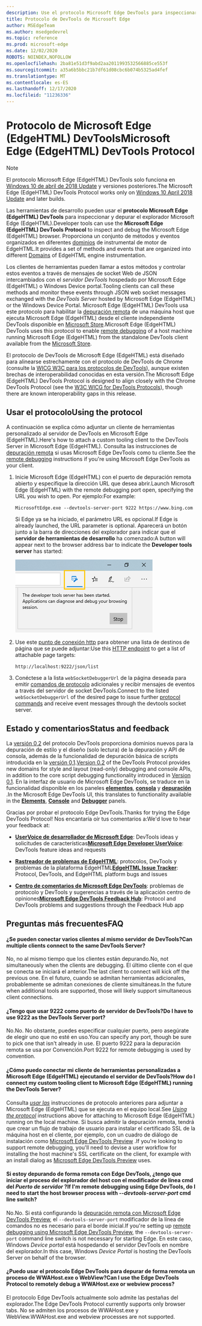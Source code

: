 ```yaml
---
description: Use el protocolo Microsoft Edge DevTools para inspeccionar y depurar el explorador Microsoft Edge (EdgeHTML).
title: Protocolo de DevTools de Microsoft Edge
author: MSEdgeTeam
ms.author: msedgedevrel
ms.topic: reference
ms.prod: microsoft-edge
ms.date: 12/02/2020
ROBOTS: NOINDEX,NOFOLLOW
ms.openlocfilehash: 2ba81e51d3f9abd2aa2011993532566885ce553f
ms.sourcegitcommit: a35a6b5bbc21b7df61d08cbc6b074b5325ad4fef
ms.translationtype: MT
ms.contentlocale: es-ES
ms.lasthandoff: 12/17/2020
ms.locfileid: "11236336"
---
```

# <span data-ttu-id="289a6-103">Protocolo de Microsoft Edge (EdgeHTML) DevTools</span><span class="sxs-lookup"><span data-stu-id="289a6-103">Microsoft Edge (EdgeHTML) DevTools Protocol</span></span>

> [!NOTE]
> <span data-ttu-id="289a6-104">El protocolo Microsoft Edge (EdgeHTML) DevTools solo funciona en [Windows 10 de abril de 2018 Update](https://blogs.windows.com/windowsexperience/2018/04/30/how-to-get-the-windows-10-april-2018-update/#5VXkQMU41CJzZPER.97) y versiones posteriores.</span><span class="sxs-lookup"><span data-stu-id="289a6-104">The Microsoft Edge (EdgeHTML) DevTools Protocol works only on [Windows 10 April 2018 Update](https://blogs.windows.com/windowsexperience/2018/04/30/how-to-get-the-windows-10-april-2018-update/#5VXkQMU41CJzZPER.97) and later builds.</span></span>

<span data-ttu-id="289a6-105">Las herramientas de desarrollo pueden usar el **protocolo Microsoft Edge (EdgeHTML) DevTools** para inspeccionar y depurar el explorador Microsoft Edge (EdgeHTML).</span><span class="sxs-lookup"><span data-stu-id="289a6-105">Developer tools can use the **Microsoft Edge (EdgeHTML) DevTools Protocol** to inspect and debug the Microsoft Edge (EdgeHTML) browser.</span></span> <span data-ttu-id="289a6-106">Proporciona un conjunto de métodos y eventos organizados en diferentes [dominios](0.2/domains/index.md) de instrumental de motor de EdgeHTML.</span><span class="sxs-lookup"><span data-stu-id="289a6-106">It provides a set of methods and events that are organized into different [Domains](0.2/domains/index.md) of EdgeHTML engine instrumentation.</span></span>

 <span data-ttu-id="289a6-107">Los clientes de herramientas pueden llamar a estos métodos y controlar estos eventos a través de mensajes de socket Web de JSON intercambiados con el *servidor DevTools* hospedado por Microsoft Edge (EdgeHTML) o Windows Device portal.</span><span class="sxs-lookup"><span data-stu-id="289a6-107">Tooling clients can call these methods and monitor these events through JSON web socket messages exchanged with the *DevTools Server* hosted by Microsoft Edge (EdgeHTML) or the Windows Device Portal.</span></span> <span data-ttu-id="289a6-108">Microsoft Edge (EdgeHTML) DevTools usa este protocolo para habilitar la [depuración remota](0.2/clients.md#microsoft-edge-devtools-preview) de una máquina host que ejecuta Microsoft Edge (EdgeHTML) desde el cliente independiente DevTools disponible en [Microsoft Store](https://www.microsoft.com/store/p/microsoft-edge-devtools-preview/9mzbfrmz0mnj).</span><span class="sxs-lookup"><span data-stu-id="289a6-108">Microsoft Edge (EdgeHTML) DevTools uses this protocol to enable [remote debugging](0.2/clients.md#microsoft-edge-devtools-preview) of a host machine running Microsoft Edge (EdgeHTML) from the standalone DevTools client available from the [Microsoft Store](https://www.microsoft.com/store/p/microsoft-edge-devtools-preview/9mzbfrmz0mnj).</span></span>

<span data-ttu-id="289a6-109">El protocolo de DevTools de Microsoft Edge (EdgeHTML) está diseñado para alinearse estrechamente con el protocolo de DevTools de Chrome (consulte la [WICG W3C para los protocolos de DevTools](https://github.com/WICG/devtools-protocol/)), aunque existen brechas de interoperabilidad conocidas en esta versión.</span><span class="sxs-lookup"><span data-stu-id="289a6-109">The Microsoft Edge (EdgeHTML) DevTools Protocol is designed to align closely with the Chrome DevTools Protocol (see the [W3C WICG for DevTools Protocols](https://github.com/WICG/devtools-protocol/)), though there are known interoperability gaps in this release.</span></span>

## <span data-ttu-id="289a6-110">Usar el protocolo</span><span class="sxs-lookup"><span data-stu-id="289a6-110">Using the protocol</span></span>

<span data-ttu-id="289a6-111">A continuación se explica cómo adjuntar un cliente de herramientas personalizado al servidor de DevTools en Microsoft Edge (EdgeHTML).</span><span class="sxs-lookup"><span data-stu-id="289a6-111">Here's how to attach a custom tooling client to the DevTools Server in Microsoft Edge (EdgeHTML).</span></span> <span data-ttu-id="289a6-112">Consulta las instrucciones de [depuración remota](0.2/clients.md#microsoft-edge-devtools-preview) si usas Microsoft Edge DevTools como tu cliente.</span><span class="sxs-lookup"><span data-stu-id="289a6-112">See the [remote debugging](0.2/clients.md#microsoft-edge-devtools-preview) instructions if you're using Microsoft Edge DevTools as your client.</span></span>

1. <span data-ttu-id="289a6-113">Inicie Microsoft Edge (EdgeHTML) con el puerto de depuración remota abierto y especifique la dirección URL que desea abrir.</span><span class="sxs-lookup"><span data-stu-id="289a6-113">Launch Microsoft Edge (EdgeHTML) with the remote debugging port open, specifying the URL you wish to open.</span></span> <span data-ttu-id="289a6-114">Por ejemplo:</span><span class="sxs-lookup"><span data-stu-id="289a6-114">For example:</span></span>

    ```shell
    MicrosoftEdge.exe --devtools-server-port 9222 https://www.bing.com
    ```

    <span data-ttu-id="289a6-115">Si Edge ya se ha iniciado, el parámetro URL es opcional.</span><span class="sxs-lookup"><span data-stu-id="289a6-115">If Edge is already launched, the URL parameter is optional.</span></span> <span data-ttu-id="289a6-116">Aparecerá un botón junto a la barra de direcciones del explorador para indicar que el **servidor de herramientas de desarrollo** ha comenzado:</span><span class="sxs-lookup"><span data-stu-id="289a6-116">A button will appear next to the browser address bar to indicate the **Developer tools server** has started:</span></span>

    ![Servidor de herramientas de desarrollo](media/developer-tools-server.png) 

2. <span data-ttu-id="289a6-118">Use este [punto de conexión http](0.2/http.md) para obtener una lista de destinos de página que se puede adjuntar:</span><span class="sxs-lookup"><span data-stu-id="289a6-118">Use this [HTTP endpoint](0.2/http.md) to get a list of attachable page targets:</span></span>

    ```http
    http://localhost:9222/json/list
    ```

3. <span data-ttu-id="289a6-119">Conéctese a la lista `webSocketDebuggerUrl` de la página deseada para emitir [comandos de protocolo](0.2/domains/index.md) adicionales y recibir mensajes de eventos a través del servidor de socket DevTools.</span><span class="sxs-lookup"><span data-stu-id="289a6-119">Connect to the listed `webSocketDebuggerUrl` of the desired page to issue further [protocol commands](0.2/domains/index.md) and receive event messages through the devtools socket server.</span></span>

## <span data-ttu-id="289a6-120">Estado y comentarios</span><span class="sxs-lookup"><span data-stu-id="289a6-120">Status and feedback</span></span>

<span data-ttu-id="289a6-121">La [versión 0,2](0.2/index.md) del protocolo DevTools proporciona dominios nuevos para la depuración de estilo y el diseño (solo lectura) de la depuración y API de consola, además de la funcionalidad de depuración básica de scripts introducida en la [versión 0,1](0.1/index.md).</span><span class="sxs-lookup"><span data-stu-id="289a6-121">[Version 0.2](0.2/index.md) of the DevTools Protocol provides new domains for style and layout (read-only) debugging and console APIs, in addition to the core script debugging functionality introduced in [Version 0.1](0.1/index.md).</span></span> <span data-ttu-id="289a6-122">En la interfaz de usuario de Microsoft Edge DevTools, se traduce en la funcionalidad disponible en los paneles [**elementos**](../devtools-guide/elements.md), [**consola**](../devtools-guide/console.md) y [**depuración**](../devtools-guide/debugger.md) .</span><span class="sxs-lookup"><span data-stu-id="289a6-122">In the Microsoft Edge DevTools UI, this translates to functionality available in the [**Elements**](../devtools-guide/elements.md), [**Console**](../devtools-guide/console.md) and [**Debugger**](../devtools-guide/debugger.md) panels.</span></span>

<span data-ttu-id="289a6-123">Gracias por probar el protocolo Edge DevTools.</span><span class="sxs-lookup"><span data-stu-id="289a6-123">Thanks for trying the Edge DevTools Protocol!</span></span> <span data-ttu-id="289a6-124">Nos encantaría oír tus comentarios a:</span><span class="sxs-lookup"><span data-stu-id="289a6-124">We'd love to hear your feedback at:</span></span>

 - <span data-ttu-id="289a6-125">[**UserVoice de desarrollador de Microsoft Edge**](https://wpdev.uservoice.com/forums/257854-microsoft-edge-developer?category_id=84475): DevTools ideas y solicitudes de características</span><span class="sxs-lookup"><span data-stu-id="289a6-125">[**Microsoft Edge Developer UserVoice**](https://wpdev.uservoice.com/forums/257854-microsoft-edge-developer?category_id=84475): DevTools feature ideas and requests</span></span>

 - <span data-ttu-id="289a6-126">[**Rastreador de problemas de EdgeHTML**](https://developer.microsoft.com/microsoft-edge/platform/issues/): protocolos, DevTools y problemas de la plataforma EdgeHTML</span><span class="sxs-lookup"><span data-stu-id="289a6-126">[**EdgeHTML Issue Tracker**](https://developer.microsoft.com/microsoft-edge/platform/issues/): Protocol, DevTools, and EdgeHTML platform bugs and issues</span></span>

 - <span data-ttu-id="289a6-127">[**Centro de comentarios de Microsoft Edge DevTools**](feedback-hub:?referrer=microsoftEdge&tabID=2&newFeedback=true&ContextId=344): problemas de protocolo y DevTools y sugerencias a través de la aplicación centro de opiniones</span><span class="sxs-lookup"><span data-stu-id="289a6-127">[**Microsoft Edge DevTools Feedback Hub**](feedback-hub:?referrer=microsoftEdge&tabID=2&newFeedback=true&ContextId=344): Protocol and DevTools problems and suggestions through the Feedback Hub app</span></span>

## <span data-ttu-id="289a6-128">Preguntas más frecuentes</span><span class="sxs-lookup"><span data-stu-id="289a6-128">FAQ</span></span>

#### <span data-ttu-id="289a6-129">¿Se pueden conectar varios clientes al mismo servidor de DevTools?</span><span class="sxs-lookup"><span data-stu-id="289a6-129">Can multiple clients connect to the same DevTools Server?</span></span>
<span data-ttu-id="289a6-130">No, no al mismo tiempo que los clientes están depurando.</span><span class="sxs-lookup"><span data-stu-id="289a6-130">No, not simultaneously when the clients are debugging.</span></span> <span data-ttu-id="289a6-131">El último cliente con el que se conecta se iniciará el anterior.</span><span class="sxs-lookup"><span data-stu-id="289a6-131">The last client to connect will kick off the previous one.</span></span> <span data-ttu-id="289a6-132">En el futuro, cuando se admitan herramientas adicionales, probablemente se admitan conexiones de cliente simultáneas.</span><span class="sxs-lookup"><span data-stu-id="289a6-132">In the future when additional tools are supported, those will likely support simultaneous client connections.</span></span>

#### <span data-ttu-id="289a6-133">¿Tengo que usar 9222 como puerto de servidor de DevTools?</span><span class="sxs-lookup"><span data-stu-id="289a6-133">Do I have to use 9222 as the DevTools Server port?</span></span>
<span data-ttu-id="289a6-134">No.</span><span class="sxs-lookup"><span data-stu-id="289a6-134">No.</span></span> <span data-ttu-id="289a6-135">No obstante, puedes especificar cualquier puerto, pero asegúrate de elegir uno que no esté en uso.</span><span class="sxs-lookup"><span data-stu-id="289a6-135">You can specify any port, though be sure to pick one that isn't already in use.</span></span> <span data-ttu-id="289a6-136">El puerto 9222 para la depuración remota se usa por Convención.</span><span class="sxs-lookup"><span data-stu-id="289a6-136">Port 9222 for remote debugging is used by convention.</span></span>

#### <span data-ttu-id="289a6-137">¿Cómo puedo conectar mi cliente de herramientas personalizadas a Microsoft Edge (EdgeHTML) ejecutando el servidor de DevTools?</span><span class="sxs-lookup"><span data-stu-id="289a6-137">How do I connect my custom tooling client to Microsoft Edge (EdgeHTML) running the DevTools Server?</span></span>
<span data-ttu-id="289a6-138">Consulta [*usar las*](#using-the-protocol) instrucciones de protocolo anteriores para adjuntar a Microsoft Edge (EdgeHTML) que se ejecuta en el equipo local.</span><span class="sxs-lookup"><span data-stu-id="289a6-138">See [*Using the protocol*](#using-the-protocol) instructions above for attaching to Microsoft Edge (EdgeHTML) running on the local machine.</span></span> <span data-ttu-id="289a6-139">Si busca admitir la depuración remota, tendrá que crear un flujo de trabajo de usuario para instalar el certificado SSL de la máquina host en el cliente, por ejemplo, con un cuadro de diálogo de instalación como [Microsoft Edge DevTools Preview](./0.2/clients.md#microsoft-edge-devtools-preview) .</span><span class="sxs-lookup"><span data-stu-id="289a6-139">If you're looking to support remote debugging, you'll need to devise a user workflow for installing the host machine's SSL certificate on the client, for example with an install dialog as [Microsoft Edge DevTools Preview](./0.2/clients.md#microsoft-edge-devtools-preview) uses.</span></span>

#### <span data-ttu-id="289a6-140">Si estoy depurando de forma remota con Edge DevTools, ¿tengo que iniciar el proceso del explorador del host con el modificador de línea cmd del *Puerto de servidor* ?</span><span class="sxs-lookup"><span data-stu-id="289a6-140">If I'm remote debugging using Edge DevTools, do I need to start the host browser process with *--devtools-server-port* cmd line switch?</span></span> 
<span data-ttu-id="289a6-141">No.</span><span class="sxs-lookup"><span data-stu-id="289a6-141">No.</span></span> <span data-ttu-id="289a6-142">Si está configurando la [depuración remota con Microsoft Edge DevTools Preview](./0.2/clients.md#microsoft-edge-devtools-preview), el `--devtools-server-port` modificador de la línea de comandos no es necesario para el borde inicial.</span><span class="sxs-lookup"><span data-stu-id="289a6-142">If you're setting up [remote debugging using Microsoft Edge DevTools Preview](./0.2/clients.md#microsoft-edge-devtools-preview), the `--devtools-server-port` command line switch is not necessary for starting Edge.</span></span> <span data-ttu-id="289a6-143">En este caso, Windows *Device portal* está hospedando el servidor DevTools en nombre del explorador.</span><span class="sxs-lookup"><span data-stu-id="289a6-143">In this case, Windows *Device Portal* is hosting the DevTools Server on behalf of the browser.</span></span>

#### <span data-ttu-id="289a6-144">¿Puedo usar el protocolo Edge DevTools para depurar de forma remota un proceso de WWAHost.exe o WebView?</span><span class="sxs-lookup"><span data-stu-id="289a6-144">Can I use the Edge DevTools Protocol to remotely debug a WWAHost.exe or webview process?</span></span>
<span data-ttu-id="289a6-145">El protocolo Edge DevTools actualmente solo admite las pestañas del explorador.</span><span class="sxs-lookup"><span data-stu-id="289a6-145">The Edge DevTools Protocol currently supports only browser tabs.</span></span> <span data-ttu-id="289a6-146">No se admiten los procesos de WWAHost.exe y WebView.</span><span class="sxs-lookup"><span data-stu-id="289a6-146">WWAHost.exe and webview processes are not supported.</span></span>
